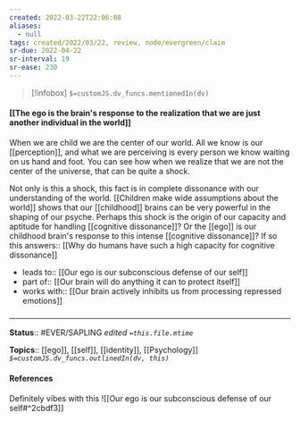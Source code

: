 ```yaml
---
created: 2022-03-22T22:06:08 
aliases:
  - null
tags: created/2022/03/22, review, node/evergreen/claim
sr-due: 2022-04-22
sr-interval: 19
sr-ease: 230
---
```

> [!infobox]
`$=customJS.dv_funcs.mentionedIn(dv)`

#### [[The ego is the brain's response to the realization that we are just another individual in the world]] 

When we are child we are the center of our world. All we know is our [[perception]], and what we are perceiving is every person we know waiting on us hand and foot.
You can see how when we realize that we are not the center of the universe, that can be quite a shock.

Not only is this a shock, this fact is in complete dissonance with our understanding of the world.
[[Children make wide assumptions about the world]] shows that our [[childhood]] brains can be very powerful in the shaping of our psyche. 
Perhaps this shock is the origin of our capacity and aptitude for handling [[cognitive dissonance]]? Or the [[ego]] is our childhood brain's response to this intense [[cognitive dissonance]]?
If so this
answers:: [[Why do humans have such a high capacity for cognitive dissonance]]

- leads to:: [[Our ego is our subconscious defense of our self]]
- part of:: [[Our brain will do anything it can to protect itself]]
- works with:: [[Our brain actively inhibits us from processing repressed emotions]]

### <hr class="footnote"/>

**Status**:: #EVER/SAPLING 
*edited `=this.file.mtime`*

**Topics**:: [[ego]], [[self]], [[identity]], [[Psychology]]
*`$=customJS.dv_funcs.outlinedIn(dv, this)`*

#### References

Definitely vibes with this
![[Our ego is our subconscious defense of our self#^2cbdf3]]
